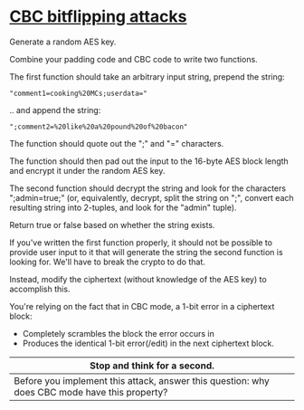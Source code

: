 # [CBC bitflipping attacks](http://cryptopals.com/sets/2/challenges/16/)
Generate a random AES key.

Combine your padding code and CBC code to write two functions.

The first function should take an arbitrary input string, prepend the string:
```
"comment1=cooking%20MCs;userdata="
```
.. and append the string:
```
";comment2=%20like%20a%20pound%20of%20bacon"
```
The function should quote out the ";" and "=" characters.

The function should then pad out the input to the 16-byte AES block length and encrypt it under the random AES key.

The second function should decrypt the string and look for the characters ";admin=true;" (or, equivalently, decrypt, split the string on ";", convert each resulting string into 2-tuples, and look for the "admin" tuple).

Return true or false based on whether the string exists.

If you've written the first function properly, it should not be possible to provide user input to it that will generate the string the second function is looking for. We'll have to break the crypto to do that.

Instead, modify the ciphertext (without knowledge of the AES key) to accomplish this.

You're relying on the fact that in CBC mode, a 1-bit error in a ciphertext block:

* Completely scrambles the block the error occurs in
* Produces the identical 1-bit error(/edit) in the next ciphertext block.

Stop and think for a second. |
---------------------------- |
Before you implement this attack, answer this question: why does CBC mode have this property? |